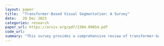 ```yaml
---
layout: paper
title:  "Transformer-Based Visual Segmentation: A Survey"
date:   20 Dec 2023
categories: research
paper_url: https://arxiv.org/pdf/2304.09854.pdf
code_url: 
summary: "This survey provides a comprehensive review of transformer-based visual segmentation, a crucial field for various applications. The authors cover the evolution from convolutional methods to vision transformers, offering a unified framework to simplify understanding recent advancements. The survey discusses various transformer-based segmentation approaches, modifications, and applications, highlighting specific areas such as 3D point cloud, foundation model tuning, domain-aware, efficient, and medical segmentation. The authors re-evaluate these methods on established datasets, outline current challenges, and suggest future research directions."
---
```


